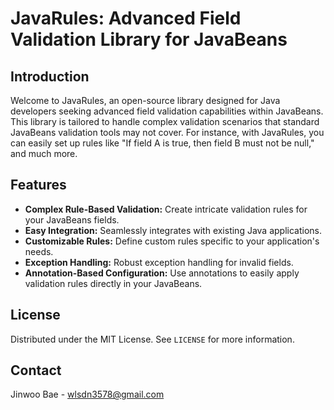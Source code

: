 # JavaRules: Advanced Field Validation Library for JavaBeans

## Introduction

Welcome to JavaRules, an open-source library designed for Java developers seeking advanced field validation capabilities within JavaBeans. This library is tailored to handle complex validation scenarios that standard JavaBeans validation tools may not cover. For instance, with JavaRules, you can easily set up rules like "If field A is true, then field B must not be null," and much more.

## Features

- **Complex Rule-Based Validation:** Create intricate validation rules for your JavaBeans fields.
- **Easy Integration:** Seamlessly integrates with existing Java applications.
- **Customizable Rules:** Define custom rules specific to your application's needs.
- **Exception Handling:** Robust exception handling for invalid fields.
- **Annotation-Based Configuration:** Use annotations to easily apply validation rules directly in your JavaBeans.

## License

Distributed under the MIT License. See `LICENSE` for more information.

## Contact

Jinwoo Bae - [wlsdn3578@gmail.com](mailto:wlsdn3578@gmail.com)

